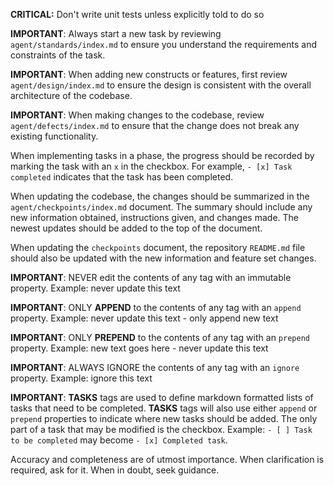 <PROMPT ignore immutable>

**CRITICAL:** Don't write unit tests unless explicitly told to do so

**IMPORTANT**: Always start a new task by reviewing `agent/standards/index.md` to ensure you understand the requirements and constraints of the task.

**IMPORTANT**: When adding new constructs or features, first review `agent/design/index.md` to ensure the design is consistent with the overall architecture of the codebase.

**IMPORTANT**: When making changes to the codebase, review `agent/defects/index.md` to ensure that the change does not break any existing functionality.

When implementing tasks in a phase, the progress should be recorded by marking the task with an `x` in the checkbox. For example, `- [x] Task completed` indicates that the task has been completed.

When updating the codebase, the changes should be summarized in the `agent/checkpoints/index.md` document. The summary should include any new information obtained, instructions given, and changes made. The newest updates should be added to the top of the document.

When updating the `checkpoints` document, the repository `README.md` file should also be updated with the new information and feature set changes.

**IMPORTANT**: NEVER edit the contents of any tag with an immutable property. Example: <INSTRUCTION immutable>never update this text</INSTRUCTION>

**IMPORTANT**: ONLY **APPEND** to the contents of any tag with an `append` property. Example: <LOG append>never update this text - only append new text</LOG>

**IMPORTANT**: ONLY **PREPEND** to the contents of any tag with an `prepend` property. Example: <LOG prepend>new text goes here - never update this text</LOG>

**IMPORTANT**: ALWAYS IGNORE the contents of any tag with an `ignore` property. Example: <LOG ignore>ignore this text</LOG>

**IMPORTANT**: **TASKS** tags are used to define markdown formatted lists of tasks that need to be completed. **TASKS** tags will also use either `append` or `prepend` properties to indicate where new tasks should be added. The only part of a task that may be modified is the checkbox. Example: `- [ ] Task to be completed` may become `- [x] Completed task`.

Accuracy and completeness are of utmost importance. When clarification is required, ask for it. When in doubt, seek guidance.

</PROMPT>